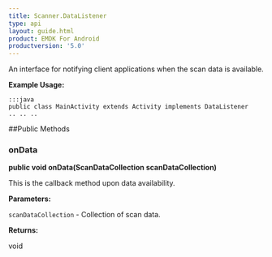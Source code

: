 ```yaml
---
title: Scanner.DataListener
type: api
layout: guide.html
product: EMDK For Android
productversion: '5.0'
---
```



An interface for notifying client applications when the scan data is
 available.
 
 

**Example Usage:**
	
	:::java	
	public class MainActivity extends Activity implements DataListener
	.. .. ..
	


##Public Methods

### onData

**public void onData(ScanDataCollection scanDataCollection)**

This is the callback method upon data availability.

**Parameters:**

`scanDataCollection` - Collection of scan data.

**Returns:**

void


